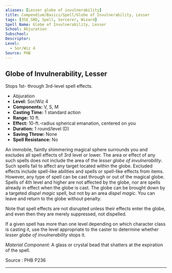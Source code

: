 ```yaml
---
aliases: [Lesser globe of invulnerability]
title: Compendium/Basics/Spell/Globe of Invulnerability, Lesser
tags: [35E_SRD, Spell, Sorcerer, Wizard]
Spell Name: Globe of Invulnerability, Lesser
School: Abjuration
Subschool: 
Descriptor: 
Level:
  - Sor/Wiz 4
Source: PHB
---
```



## Globe of Invulnerability, Lesser

Stops 1st- through 3rd-level spell effects.

*   Abjuration
*   **Level:** Sor/Wiz 4
*   **Components:** V, S, M
*   **Casting Time:** 1 standard action
*   **Range:** 10 ft.
*   **Effect:** 10-ft.-radius spherical emanation, centered on you
*   **Duration:** 1 round/level (D)
*   **Saving Throw:** None
*   **Spell Resistance:** No

<p>An immobile, faintly shimmering magical sphere surrounds you and excludes all spell effects of 3rd level or lower. The area or effect of any such spells does not include the area of the <i>lesser globe of invulnerability</i>. Such spells fail to affect any target located within the globe. Excluded effects include spell-like abilities and spells or spell-like effects from items. However, any type of spell can be cast through or out of the magical globe. Spells of 4th level and higher are not affected by the globe, nor are spells already in effect when the globe is cast. The globe can be brought down by a targeted <i>dispel magic</i> spell, but not by an area <i>dispel magic.</i> You can leave and return to the globe without penalty.</p><p>Note that spell effects are not disrupted unless their effects enter the globe, and even then they are merely suppressed, not dispelled.</p><p>If a given spell has more than one level depending on which character class is casting it, use the level appropriate to the caster to determine whether <i>lesser globe of invulnerability</i> stops it.</p><p><i>Material Component:</i> A glass or crystal bead that shatters at the expiration of the spell.</p>

Source : PHB P236

---
